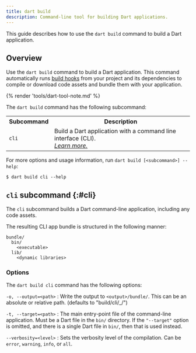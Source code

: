 ```yaml
---
title: dart build
description: Command-line tool for building Dart applications.
---
```


This guide describes how to use the `dart build` command
to build a Dart application.

## Overview

Use the `dart build` command to build a Dart application.
This command automatically runs [build hooks](/tools/hooks) from your project and its dependencies to compile or download code assets and bundle them with your application.

{% render 'tools/dart-tool-note.md' %}

The `dart build` command has the following subcommand:

<table class="table table-striped nowrap">
  <tr>
    <th> Subcommand </th> <th> Description </th>
  </tr>
  <tr>
    <td> <code>cli</code> </td>
    <td> Build a Dart application with a command line interface (CLI).
      <br><em><a href="#cli">Learn more.</a></em>
    </td>
  </tr>
</table>

For more options and usage information,
run `dart build [<subcommand>] --help`:

```console
$ dart build cli --help
```

## `cli` subcommand {:#cli}

The `cli` subcommand builds a Dart command-line application, including any code assets.

The resulting CLI app bundle is structured in the following manner:

```
bundle/
  bin/
    <executable>
  lib/
    <dynamic libraries>
```

### Options

The `dart build cli` command has the following options:

`-o, --output=<path>`
: Write the output to `<output>/bundle/`.
  This can be an absolute or relative path.
  (defaults to "build/cli/<os>_<arch>/")

`-t, --target=<path>`
: The main entry-point file of the command-line application.
  Must be a Dart file in the `bin/` directory.
  If the `"--target"` option is omitted, and there is a
  single Dart file in `bin/`, then that is used instead.

`--verbosity=<level>`
: Sets the verbosity level of the compilation.
  Can be `error`, `warning`, `info`, or `all`.
